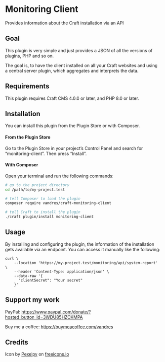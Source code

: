 # Monitoring Client

Provides information about the Craft installation via an API

## Goal

This plugin is very simple and just provides a JSON of all the versions of plugins, PHP and so on.

The goal is, to have the client installed on all your Craft websites and using a central server plugin, 
which aggregates and interprets the data.

## Requirements

This plugin requires Craft CMS 4.0.0 or later, and PHP 8.0 or later.

## Installation

You can install this plugin from the Plugin Store or with Composer.

#### From the Plugin Store

Go to the Plugin Store in your project’s Control Panel and search for “monitoring-client”. Then press “Install”.

#### With Composer

Open your terminal and run the following commands:

```bash
# go to the project directory
cd /path/to/my-project.test

# tell Composer to load the plugin
composer require vandres/craft-monitoring-client

# tell Craft to install the plugin
./craft plugin/install monitoring-client
```

## Usage

By installing and configuring the plugin, the information of the installation gets available via an endpoint. 
You can access it manually like the following:

```shell
curl \
    --location 'https://my-project.test/monitoring/api/system-report' \
    --header 'Content-Type: application/json' \
    --data-raw '{
      "clientSecret": "Your secret"
    }'
```

## Support my work

PayPal: https://www.paypal.com/donate/?hosted_button_id=3WDU85HZCKMPA

Buy me a coffee: https://buymeacoffee.com/vandres

## Credits

Icon by [Pexelpy](https://freeicons.io/cyberpunk-icon-set-31733/camera-cctv-monitoring-security-icon-1181165) on [freeicons.io](https://freeicons.io)
